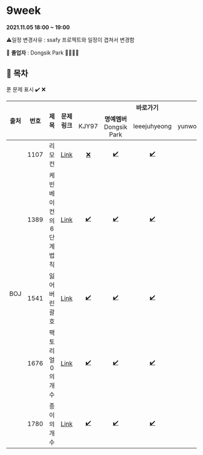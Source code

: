 # 9week

**2021.11.05 18:00 ~ 19:00**

:warning:일정 변경사유 : ssafy 프로젝트와 일정이 겹쳐서 변경함

:loudspeaker: **졸업자** : Dongsik Park :tada::tada::tada::tada:

## :bookmark_tabs: 목차

푼 문제 표시 ✔️ ❌

<table>
    <thead align="center">
        <tr>
            <th rowspan ="2" >출처</th>
            <th rowspan ="2">번호</th>
            <th rowspan ="2">제목</th>
            <th rowspan ="2">문제링크</th>
            <th colspan ="4">바로가기</th>
        </tr>
         <tr>
            <td>KJY97</td>
            <td><b>명예멤버</b><br> Dongsik Park</td>
            <td>leeejuhyeong</td>
            <td>yunwonjeong</td>
        </tr>
    </thead>
    <tbody  align="center">
    	<tr>
    		<td rowspan="5">BOJ</td>
    		<td>1107</td>
    		<td>리모컨</td>
    		<td><a href="https://www.acmicpc.net/problem/1107">Link</a></td>
            <td><a href="">❌</a></td>
            <td><a href="dongsik/BOJ_1107.java">✔️</a></td>
            <td><a href="leeejuhyeong/algo_1107_이주형.java">✔️</a></td>
            <td><a href=" "> </a></td>
    	</tr>
    	<tr>
    		<td>1389</td>
    		<td>케빈 베이컨의 6단계 법칙</td>
    		<td><a href="https://www.acmicpc.net/problem/1389">Link</a></td>
    		<td><a href="KJY97/BOJ_1389.java">✔️</a></td>
            <td><a href="dongsik/BOJ_1389.java">✔️</a></td>
    		<td><a href="leeejuhyeong/algo_1389_이주형.java">✔️</a></td>
    		<td><a href=" "> </a></td>
    	</tr>
      <tr>
    		<td>1541</td>
    		<td>잃어버린 괄호</td>
    		<td><a href="https://www.acmicpc.net/problem/1541">Link</a></td>
    		<td><a href="KJY97/BOJ_1541.java">✔️ </a></td>
            <td><a href="dongsik/BOJ_1541.java">✔️</a></td>
    		<td><a href="leeejuhyeong/algo_1541_이주형.java">✔️</a></td>
    		<td><a href=""> </a></td>
    	</tr>
      <tr>
    		<td>1676</td>
    		<td>팩토리얼 0의 개수</td>
    		<td><a href="https://www.acmicpc.net/problem/1676">Link</a></td>
    		<td><a href="KJY97/BOJ_1676.java">✔️ </a></td>
            <td><a href="dongsik/BOJ_1676.java">✔️</a></td>
    		<td><a href="leeejuhyeong/algo_1676_이주형.java">✔️</a></td>
    		<td><a href=" "> </a></td>
    	</tr>
      <tr>
    		<td>1780</td>
    		<td>종이의 개수</td>
    		<td><a href="https://www.acmicpc.net/problem/1780">Link</a></td>
    		<td><a href="KJY97/BOJ_1780.java">✔️</a></td>
            <td><a href="dongsik/BOJ_1780.java">✔️</a></td>
    		<td><a href="leeejuhyeong/algo_1780_이주형.java">✔️</a></td>
    		<td><a href=" "> </a></td>
    	</tr>
    </tbody>
</table>

